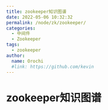 ```yaml
---
title: zookeeper知识图谱
date: 2022-05-06 10:32:32
permalink: /node/zk/zookeeper/
categories:
  - 中间件
  - Zookeeper
tags:
  - zookeeper
author: 
  name: Orochi
  #link: https://github.com/kevin
---
```

# zookeeper知识图谱
